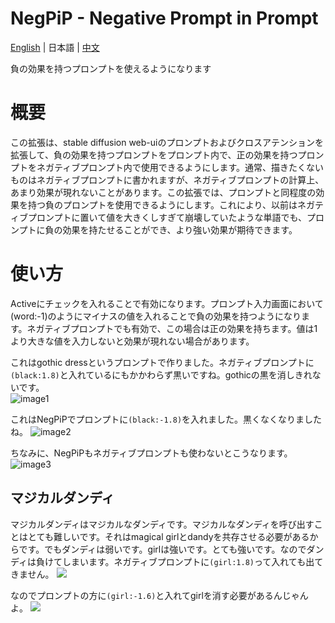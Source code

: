 # NegPiP - Negative Prompt in Prompt
[English](README.md) | 日本語 | [中文](README_cn.md)

負の効果を持つプロンプトを使えるようになります  

# 概要
この拡張は、stable diffusion web-uiのプロンプトおよびクロスアテンションを拡張して、負の効果を持つプロンプトをプロンプト内で、正の効果を持つプロンプトをネガティブプロンプト内で使用できるようにします。通常、描きたくないものはネガティブプロンプトに書かれますが、ネガティブプロンプトの計算上、あまり効果が現れないことがあります。この拡張では、プロンプトと同程度の効果を持つ負のプロンプトを使用できるようにします。これにより、以前はネガティブプロンプトに置いて値を大きくしすぎて崩壊していたような単語でも、プロンプトに負の効果を持たせることができ、より強い効果が期待できます。

# 使い方
Activeにチェックを入れることで有効になります。プロンプト入力画面において (word:-1)のようにマイナスの値を入れることで負の効果を持つようになります。ネガティブプロンプトでも有効で、この場合は正の効果を持ちます。値は1より大きな値を入力しないと効果が現れない場合があります。

これはgothic dressというプロンプトで作りました。ネガティブプロンプトに`(black:1.8)`と入れているにもかかわらず黒いですね。gothicの黒を消しきれないです。  
![image1](https://github.com/hako-mikan/sd-webui-negpip/blob/imgs/sample.jpg)

これはNegPiPでプロンプトに`(black:-1.8)`を入れました。黒くなくなりましたね。
![image2](https://github.com/hako-mikan/sd-webui-negpip/blob/imgs/sample2.jpg)

ちなみに、NegPiPもネガティブプロンプトも使わないとこうなります。
![image3](https://github.com/hako-mikan/sd-webui-negpip/blob/imgs/sample3.jpg)

## マジカルダンディ
マジカルダンディはマジカルなダンディです。マジカルなダンディを呼び出すことはとても難しいです。それはmagical girlとdandyを共存させる必要があるからです。でもダンディは弱いです。girlは強いです。とても強いです。なのでダンディは負けてしまいます。ネガティブプロンプトに`(girl:1.8)`って入れても出てきません。
![](https://github.com/hako-mikan/sd-webui-negpip/blob/imgs/sample4.jpg)

なのでプロンプトの方に`(girl:-1.6)`と入れてgirlを消す必要があるんじゃんよ。
![](https://github.com/hako-mikan/sd-webui-negpip/blob/imgs/sample5.jpg)
